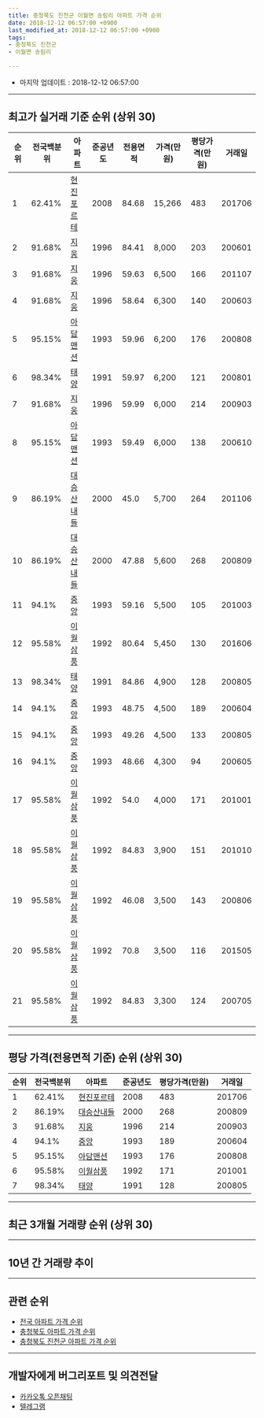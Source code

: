 ```yaml
---
title: 충청북도 진천군 이월면 송림리 아파트 가격 순위
date: 2018-12-12 06:57:00 +0900
last_modified_at: 2018-12-12 06:57:00 +0900
tags:
- 충청북도 진천군
- 이월면 송림리

---
```


* 마지막 업데이트 : 2018-12-12 06:57:00

---

## 최고가 실거래 기준 순위 (상위 30)


|순위|전국백분위|아파트|준공년도|전용면적|가격(만원)|평당가격(만원)|거래일|
|---|---|---|---|---|---|---|---|
|1|62.41%|[현진포르테](https://search.naver.com/search.naver?query=%EC%B6%A9%EC%B2%AD%EB%B6%81%EB%8F%84+%EC%A7%84%EC%B2%9C%EA%B5%B0+%EC%9D%B4%EC%9B%94%EB%A9%B4+%EC%86%A1%EB%A6%BC%EB%A6%AC+%ED%98%84%EC%A7%84%ED%8F%AC%EB%A5%B4%ED%85%8C)|2008|84.68|15,266|483|201706|
|2|91.68%|[지웅](https://search.naver.com/search.naver?query=%EC%B6%A9%EC%B2%AD%EB%B6%81%EB%8F%84+%EC%A7%84%EC%B2%9C%EA%B5%B0+%EC%9D%B4%EC%9B%94%EB%A9%B4+%EC%86%A1%EB%A6%BC%EB%A6%AC+%EC%A7%80%EC%9B%85)|1996|84.41|8,000|203|200601|
|3|91.68%|[지웅](https://search.naver.com/search.naver?query=%EC%B6%A9%EC%B2%AD%EB%B6%81%EB%8F%84+%EC%A7%84%EC%B2%9C%EA%B5%B0+%EC%9D%B4%EC%9B%94%EB%A9%B4+%EC%86%A1%EB%A6%BC%EB%A6%AC+%EC%A7%80%EC%9B%85)|1996|59.63|6,500|166|201107|
|4|91.68%|[지웅](https://search.naver.com/search.naver?query=%EC%B6%A9%EC%B2%AD%EB%B6%81%EB%8F%84+%EC%A7%84%EC%B2%9C%EA%B5%B0+%EC%9D%B4%EC%9B%94%EB%A9%B4+%EC%86%A1%EB%A6%BC%EB%A6%AC+%EC%A7%80%EC%9B%85)|1996|58.64|6,300|140|200603|
|5|95.15%|[아담맨션](https://search.naver.com/search.naver?query=%EC%B6%A9%EC%B2%AD%EB%B6%81%EB%8F%84+%EC%A7%84%EC%B2%9C%EA%B5%B0+%EC%9D%B4%EC%9B%94%EB%A9%B4+%EC%86%A1%EB%A6%BC%EB%A6%AC+%EC%95%84%EB%8B%B4%EB%A7%A8%EC%85%98)|1993|59.96|6,200|176|200808|
|6|98.34%|[태양](https://search.naver.com/search.naver?query=%EC%B6%A9%EC%B2%AD%EB%B6%81%EB%8F%84+%EC%A7%84%EC%B2%9C%EA%B5%B0+%EC%9D%B4%EC%9B%94%EB%A9%B4+%EC%86%A1%EB%A6%BC%EB%A6%AC+%ED%83%9C%EC%96%91)|1991|59.97|6,200|121|200801|
|7|91.68%|[지웅](https://search.naver.com/search.naver?query=%EC%B6%A9%EC%B2%AD%EB%B6%81%EB%8F%84+%EC%A7%84%EC%B2%9C%EA%B5%B0+%EC%9D%B4%EC%9B%94%EB%A9%B4+%EC%86%A1%EB%A6%BC%EB%A6%AC+%EC%A7%80%EC%9B%85)|1996|59.99|6,000|214|200903|
|8|95.15%|[아담맨션](https://search.naver.com/search.naver?query=%EC%B6%A9%EC%B2%AD%EB%B6%81%EB%8F%84+%EC%A7%84%EC%B2%9C%EA%B5%B0+%EC%9D%B4%EC%9B%94%EB%A9%B4+%EC%86%A1%EB%A6%BC%EB%A6%AC+%EC%95%84%EB%8B%B4%EB%A7%A8%EC%85%98)|1993|59.49|6,000|138|200610|
|9|86.19%|[대승산내들](https://search.naver.com/search.naver?query=%EC%B6%A9%EC%B2%AD%EB%B6%81%EB%8F%84+%EC%A7%84%EC%B2%9C%EA%B5%B0+%EC%9D%B4%EC%9B%94%EB%A9%B4+%EC%86%A1%EB%A6%BC%EB%A6%AC+%EB%8C%80%EC%8A%B9%EC%82%B0%EB%82%B4%EB%93%A4)|2000|45.0|5,700|264|201106|
|10|86.19%|[대승산내들](https://search.naver.com/search.naver?query=%EC%B6%A9%EC%B2%AD%EB%B6%81%EB%8F%84+%EC%A7%84%EC%B2%9C%EA%B5%B0+%EC%9D%B4%EC%9B%94%EB%A9%B4+%EC%86%A1%EB%A6%BC%EB%A6%AC+%EB%8C%80%EC%8A%B9%EC%82%B0%EB%82%B4%EB%93%A4)|2000|47.88|5,600|268|200809|
|11|94.1%|[중앙](https://search.naver.com/search.naver?query=%EC%B6%A9%EC%B2%AD%EB%B6%81%EB%8F%84+%EC%A7%84%EC%B2%9C%EA%B5%B0+%EC%9D%B4%EC%9B%94%EB%A9%B4+%EC%86%A1%EB%A6%BC%EB%A6%AC+%EC%A4%91%EC%95%99)|1993|59.16|5,500|105|201003|
|12|95.58%|[이월삼풍](https://search.naver.com/search.naver?query=%EC%B6%A9%EC%B2%AD%EB%B6%81%EB%8F%84+%EC%A7%84%EC%B2%9C%EA%B5%B0+%EC%9D%B4%EC%9B%94%EB%A9%B4+%EC%86%A1%EB%A6%BC%EB%A6%AC+%EC%9D%B4%EC%9B%94%EC%82%BC%ED%92%8D)|1992|80.64|5,450|130|201606|
|13|98.34%|[태양](https://search.naver.com/search.naver?query=%EC%B6%A9%EC%B2%AD%EB%B6%81%EB%8F%84+%EC%A7%84%EC%B2%9C%EA%B5%B0+%EC%9D%B4%EC%9B%94%EB%A9%B4+%EC%86%A1%EB%A6%BC%EB%A6%AC+%ED%83%9C%EC%96%91)|1991|84.86|4,900|128|200805|
|14|94.1%|[중앙](https://search.naver.com/search.naver?query=%EC%B6%A9%EC%B2%AD%EB%B6%81%EB%8F%84+%EC%A7%84%EC%B2%9C%EA%B5%B0+%EC%9D%B4%EC%9B%94%EB%A9%B4+%EC%86%A1%EB%A6%BC%EB%A6%AC+%EC%A4%91%EC%95%99)|1993|48.75|4,500|189|200604|
|15|94.1%|[중앙](https://search.naver.com/search.naver?query=%EC%B6%A9%EC%B2%AD%EB%B6%81%EB%8F%84+%EC%A7%84%EC%B2%9C%EA%B5%B0+%EC%9D%B4%EC%9B%94%EB%A9%B4+%EC%86%A1%EB%A6%BC%EB%A6%AC+%EC%A4%91%EC%95%99)|1993|49.26|4,500|133|200805|
|16|94.1%|[중앙](https://search.naver.com/search.naver?query=%EC%B6%A9%EC%B2%AD%EB%B6%81%EB%8F%84+%EC%A7%84%EC%B2%9C%EA%B5%B0+%EC%9D%B4%EC%9B%94%EB%A9%B4+%EC%86%A1%EB%A6%BC%EB%A6%AC+%EC%A4%91%EC%95%99)|1993|48.66|4,300|94|200605|
|17|95.58%|[이월삼풍](https://search.naver.com/search.naver?query=%EC%B6%A9%EC%B2%AD%EB%B6%81%EB%8F%84+%EC%A7%84%EC%B2%9C%EA%B5%B0+%EC%9D%B4%EC%9B%94%EB%A9%B4+%EC%86%A1%EB%A6%BC%EB%A6%AC+%EC%9D%B4%EC%9B%94%EC%82%BC%ED%92%8D)|1992|54.0|4,000|171|201001|
|18|95.58%|[이월삼풍](https://search.naver.com/search.naver?query=%EC%B6%A9%EC%B2%AD%EB%B6%81%EB%8F%84+%EC%A7%84%EC%B2%9C%EA%B5%B0+%EC%9D%B4%EC%9B%94%EB%A9%B4+%EC%86%A1%EB%A6%BC%EB%A6%AC+%EC%9D%B4%EC%9B%94%EC%82%BC%ED%92%8D)|1992|84.83|3,900|151|201010|
|19|95.58%|[이월삼풍](https://search.naver.com/search.naver?query=%EC%B6%A9%EC%B2%AD%EB%B6%81%EB%8F%84+%EC%A7%84%EC%B2%9C%EA%B5%B0+%EC%9D%B4%EC%9B%94%EB%A9%B4+%EC%86%A1%EB%A6%BC%EB%A6%AC+%EC%9D%B4%EC%9B%94%EC%82%BC%ED%92%8D)|1992|46.08|3,500|143|200806|
|20|95.58%|[이월삼풍](https://search.naver.com/search.naver?query=%EC%B6%A9%EC%B2%AD%EB%B6%81%EB%8F%84+%EC%A7%84%EC%B2%9C%EA%B5%B0+%EC%9D%B4%EC%9B%94%EB%A9%B4+%EC%86%A1%EB%A6%BC%EB%A6%AC+%EC%9D%B4%EC%9B%94%EC%82%BC%ED%92%8D)|1992|70.8|3,500|116|201505|
|21|95.58%|[이월삼풍](https://search.naver.com/search.naver?query=%EC%B6%A9%EC%B2%AD%EB%B6%81%EB%8F%84+%EC%A7%84%EC%B2%9C%EA%B5%B0+%EC%9D%B4%EC%9B%94%EB%A9%B4+%EC%86%A1%EB%A6%BC%EB%A6%AC+%EC%9D%B4%EC%9B%94%EC%82%BC%ED%92%8D)|1992|84.83|3,300|124|200705|


---

## 평당 가격(전용면적 기준) 순위 (상위 30)


|순위|전국백분위|아파트|준공년도|평당가격(만원)|거래일|
|---|---|---|---|---|---|
|1|62.41%|[현진포르테](https://search.naver.com/search.naver?query=%EC%B6%A9%EC%B2%AD%EB%B6%81%EB%8F%84+%EC%A7%84%EC%B2%9C%EA%B5%B0+%EC%9D%B4%EC%9B%94%EB%A9%B4+%EC%86%A1%EB%A6%BC%EB%A6%AC+%ED%98%84%EC%A7%84%ED%8F%AC%EB%A5%B4%ED%85%8C)|2008|483|201706|
|2|86.19%|[대승산내들](https://search.naver.com/search.naver?query=%EC%B6%A9%EC%B2%AD%EB%B6%81%EB%8F%84+%EC%A7%84%EC%B2%9C%EA%B5%B0+%EC%9D%B4%EC%9B%94%EB%A9%B4+%EC%86%A1%EB%A6%BC%EB%A6%AC+%EB%8C%80%EC%8A%B9%EC%82%B0%EB%82%B4%EB%93%A4)|2000|268|200809|
|3|91.68%|[지웅](https://search.naver.com/search.naver?query=%EC%B6%A9%EC%B2%AD%EB%B6%81%EB%8F%84+%EC%A7%84%EC%B2%9C%EA%B5%B0+%EC%9D%B4%EC%9B%94%EB%A9%B4+%EC%86%A1%EB%A6%BC%EB%A6%AC+%EC%A7%80%EC%9B%85)|1996|214|200903|
|4|94.1%|[중앙](https://search.naver.com/search.naver?query=%EC%B6%A9%EC%B2%AD%EB%B6%81%EB%8F%84+%EC%A7%84%EC%B2%9C%EA%B5%B0+%EC%9D%B4%EC%9B%94%EB%A9%B4+%EC%86%A1%EB%A6%BC%EB%A6%AC+%EC%A4%91%EC%95%99)|1993|189|200604|
|5|95.15%|[아담맨션](https://search.naver.com/search.naver?query=%EC%B6%A9%EC%B2%AD%EB%B6%81%EB%8F%84+%EC%A7%84%EC%B2%9C%EA%B5%B0+%EC%9D%B4%EC%9B%94%EB%A9%B4+%EC%86%A1%EB%A6%BC%EB%A6%AC+%EC%95%84%EB%8B%B4%EB%A7%A8%EC%85%98)|1993|176|200808|
|6|95.58%|[이월삼풍](https://search.naver.com/search.naver?query=%EC%B6%A9%EC%B2%AD%EB%B6%81%EB%8F%84+%EC%A7%84%EC%B2%9C%EA%B5%B0+%EC%9D%B4%EC%9B%94%EB%A9%B4+%EC%86%A1%EB%A6%BC%EB%A6%AC+%EC%9D%B4%EC%9B%94%EC%82%BC%ED%92%8D)|1992|171|201001|
|7|98.34%|[태양](https://search.naver.com/search.naver?query=%EC%B6%A9%EC%B2%AD%EB%B6%81%EB%8F%84+%EC%A7%84%EC%B2%9C%EA%B5%B0+%EC%9D%B4%EC%9B%94%EB%A9%B4+%EC%86%A1%EB%A6%BC%EB%A6%AC+%ED%83%9C%EC%96%91)|1991|128|200805|


---

## 최근 3개월 거래량 순위 (상위 30)


<div style="width:100%;">
    <canvas id="deal_count_ranking" height="250"></canvas>
</div>


<script>
new Chart(document.getElementById("deal_count_ranking"), {
    type: 'horizontalBar',
    data: {
        labels: ['중앙', '지웅'],
        datasets: [{
            label: '실거래 수',
            data: [2, 1],
            borderColor: "rgba(255, 0, 128, 1)",
            backgroundColor: "rgba(255, 0, 128, 0.5)",
            fill: false,
        }]
    },
    options: {
        responsive: true,
        title: {
            display: true,
            text: '최근 3개월 거래량 순위'
        },
        tooltips: {
            mode: 'index',
            intersect: false,
            callbacks: {
                title: function(tooltipItems, data) {
                    return "실거래 수:";
                },
                label: function(tooltipItem, data) {
                    return data.labels[tooltipItem.index] + ": " + tooltipItem.xLabel;
                }
            }
        },
        hover: {
            mode: 'nearest',
            intersect: true
        },
        scales: {
            xAxes: [{
                display: true,
                scaleLabel: {
                    display: true,
                    labelString: '실거래 수'
                },
                ticks: {
                    suggestedMin: 0,
                }
            }],
            yAxes: [{
                display: true,
                ticks: {
                    autoSkip: false,
                    callback: function(value, index, values) {
                        if (value.length > 15)
                            return value.substr(0, 13) + "...";
                        else
                            return value;
                    }
                },
                scaleLabel: {
                    display: false,
                }
            }]
        }
    }
});

</script>


---

## 10년 간 거래량 추이


<div style="width:100%;">
    <canvas id="deal_progress" height="250"></canvas>
</div>

<script>
new Chart(document.getElementById("deal_progress"), {
    type: 'line',
    data: {
        labels: ['200812','200901','200902','200903','200904','200905','200906','200907','200908','200909','200910','200911','200912','201001','201002','201003','201004','201005','201006','201007','201008','201009','201010','201011','201012','201101','201102','201103','201104','201105','201106','201107','201108','201109','201110','201111','201112','201201','201202','201203','201204','201205','201206','201207','201208','201209','201210','201211','201212','201301','201302','201303','201304','201305','201306','201307','201308','201309','201310','201311','201312','201401','201402','201403','201404','201405','201406','201407','201408','201409','201410','201411','201412','201501','201502','201503','201504','201505','201506','201507','201508','201509','201510','201511','201512','201601','201602','201603','201604','201605','201606','201607','201608','201609','201610','201611','201612','201701','201702','201703','201704','201705','201706','201707','201708','201709','201710','201711','201712','201801','201802','201803','201804','201805','201806','201807','201808','201809','201810','201811','201812'],
        datasets: [{
            label: '실거래 수',
            pointRadius: 1,
            data: [10, 2, 0, 2, 2, 12, 6, 4, 5, 1, 0, 2, 10, 4, 3, 5, 3, 0, 0, 1, 1, 3, 1, 2, 2, 2, 2, 2, 2, 2, 1, 3, 3, 3, 2, 4, 1, 2, 3, 3, 5, 4, 1, 0, 0, 3, 3, 1, 2, 6, 2, 7, 5, 6, 7, 1, 1, 3, 2, 4, 5, 5, 5, 5, 1, 3, 4, 3, 4, 2, 4, 4, 6, 4, 1, 2, 3, 3, 3, 6, 3, 4, 2, 2, 4, 2, 2, 2, 3, 1, 1, 1, 3, 3, 5, 0, 3, 0, 3, 7, 1, 4, 1, 3, 3, 5, 0, 5, 1, 2, 0, 5, 4, 2, 2, 1, 2, 2, 2, 1, 0],
            borderColor: "rgba(255, 201, 14, 1)",
            backgroundColor: "rgba(255, 201, 14, 0.5)",
            fill: true,
        }]
    },
    options: {
        responsive: true,
        title: {
            display: true,
            text: '10년간 거래량 추이'
        },
        tooltips: {
            mode: 'index',
            intersect: false,
        },
        hover: {
            mode: 'nearest',
            intersect: true
        },
        scales: {
            xAxes: [{
                display: true,
                scaleLabel: {
                    display: true,
                    labelString: '년/월'
                }
            }],
            yAxes: [{
                display: true,
                ticks: {
                    suggestedMin: 0,
                },
                scaleLabel: {
                    display: true,
                    labelString: '실거래 수'
                }
            }]
        }
    }
});

</script>


---

## 관련 순위

- [전국 아파트 가격 순위](https://inasie.github.io/apt-ranking/전국)
- [충청북도 아파트 가격 순위](https://inasie.github.io/apt-ranking/충청북도)
- [충청북도 진천군 아파트 가격 순위](https://inasie.github.io/apt-ranking/충청북도-진천군)


---

## 개발자에게 버그리포트 및 의견전달

- [카카오톡 오픈채팅](https://open.kakao.com/o/gLJUAP4)
- [텔레그램](https://t.me/inasie)

